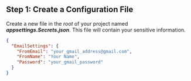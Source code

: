 ## Step 1: Create a Configuration File

Create a new file in the *root* of your project named ***appsettings.Secrets.json***. This file will contain your sensitive information.
```json
{
  "EmailSettings": {
    "FromEmail": "your_gmail_address@gmail.com",
    "FromName": "Your Name",
    "Password": "your_gmail_password"
  }
}
```


